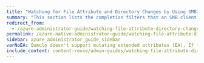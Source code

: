 ```yaml
---
title: "Watching for File Attribute and Directory Changes by Using SMB2 CHANGE_NOTIFY"
summary: "This section lists the completion filters that an SMB client can request and the corresponding actions that Qumulo Core returns for a matched change."
redirect_from:
  - /azure-administrator-guide/watching-file-attribute-directory-changes/smb2-change-notify.html
permalink: /azure-native-administrator-guide/watching-file-attribute-directory-changes/smb2-change-notify.html
sidebar: azure_administrator_guide_sidebar
varNoEA: Qumulo doesn't support mutating extended attributes (EA). If the system requests only the <code>FILE_NOTIFY_CHANGE_EA</code> filter, no events propagate.
include_content: content-reuse/admin-guides/watching-file-attribute-directory-changes/smb2-change-notify.md
---
```


